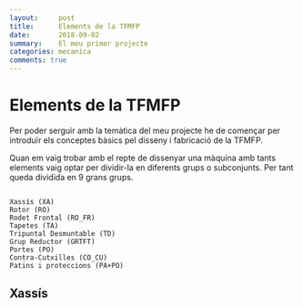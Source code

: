 ```yaml
---
layout:     post
title:      Elements de la TFMFP
date:       2018-09-02
summary:    El meu primer projecte
categories: mecanica
comments: true
---
```

# Elements de la TFMFP

Per poder serguir amb la temàtica del meu projecte he de començar
per introduïr els conceptes bàsics pel disseny i fabricació de
la TFMFP.

Quan em vaig trobar amb el repte de dissenyar una màquina amb tants elements vaig optar 
per dividir-la en diferents grups o subconjunts. Per tant queda dividida en 9 grans grups.

```

Xassís (XA)
Rotor (RO)
Rodet Frontal (RO_FR)
Tapetes (TA)
Tripuntal Desmuntable (TD)
Grup Reductor (GRTFT)
Portes (PO)
Contra-Cutxilles (CO_CU)
Patins i proteccions (PA+PO)

```

## Xassís

